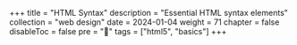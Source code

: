 +++
title = "HTML Syntax"
description = "Essential HTML syntax elements"
collection = "web design"
date =  2024-01-04
weight = 71
chapter = false
disableToc = false
pre = "<b>📜</b>"
tags = ["html5", "basics"]
+++